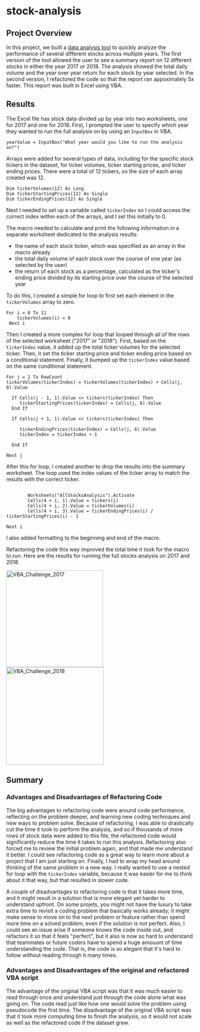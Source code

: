 # stock-analysis

## Project Overview
In this project, we built a [data analysis tool](VBA_Challenge.xlsm) to quickly analyze the performance of several different stocks across multiple years. The first version of the tool allowed the user to see a summary report on 12 different stocks in either the year 2017 or 2018. The analysis showed the total daily volume and the year over year return for each stock by year selected. In the second version, I refactored the code so that the report ran appoximately 5x faster. This report was built in Excel using VBA.

## Results
The Excel file has stock data divided up by year into two worksheets, one for 2017 and one for 2018. First, I prompted the user to specify which year they wanted to run the full analysis on by using an `InputBox` in VBA.

```yearValue = InputBox("What year would you like to run the analysis on?")```

Arrays were added for several types of data, including for the specific stock tickers in the dataset, for ticker volumes, ticker starting prices, and ticker ending prices. There were a total of 12 tickers, so the size of each array created was 12. 

``` 
Dim tickerVolumes(12) As Long
Dim tickerStartingPrices(12) As Single
Dim tickerEndingPrices(12) As Single
```
Next I needed to set up a variable called `tickerIndex` so I could access the correct index within each of the arrays, and I set this initially to 0. 

The macro needed to calculate and print the following information in a separate worksheet dedicated to the analysis results:
- the name of each stock ticker, which was specified as an array in the macro already
- the total daily volume of each stock over the course of one year (as selected by the user)
- the return of each stock as a percentage, calculated as the ticker's ending price divided by its starting price over the course of the selected year

To do this, I created a simple for loop to first set each element in the `tickerVolumes`  array to zero.

```
For i = 0 To 11
    tickerVolumes(i) = 0
 Next i
 ```
Then I created a more complex for loop that looped through all of the rows of the selected worksheet ("2017" or "2018"). First, based on the `tickerIndex` value, it added up the total ticker volumes for the selected ticker. Then, it set the ticker starting price and ticker ending price based on a conditional statement. Finally, it bumped up the `tickerIndex` value based on the same conditional statement. 

```
For j = 2 To RowCount
tickerVolumes(tickerIndex) = tickerVolumes(tickerIndex) + Cells(j, 8).Value

  If Cells(j - 1, 1).Value <> tickers(tickerIndex) Then
     tickerStartingPrices(tickerIndex) = Cells(j, 6).Value
  End If
       
  If Cells(j + 1, 1).Value <> tickers(tickerIndex) Then
        
     tickerEndingPrices(tickerIndex) = Cells(j, 6).Value
     tickerIndex = tickerIndex + 1
            
  End If
    
Next j
```
After this for loop, I created another to drop the results into the summary worksheet. The loop used the index values of the ticker array to match the results with the correct ticker.     

```For i = 0 To 11
        
        Worksheets("AllStocksAnalysis").Activate
        Cells(4 + i, 1).Value = tickers(i)
        Cells(4 + i, 2).Value = tickerVolumes(i)
        Cells(4 + i, 3).Value = tickerEndingPrices(i) / tickerStartingPrices(i) - 1
             
Next i
```
I also added formatting to the beginning and end of the macro.

Refactoring the code this way improved the total time it took for the macro to run. Here are the results for running the full stocks analysis on 2017 and 2018. 

<img width="259" alt="VBA_Challenge_2017" src="https://user-images.githubusercontent.com/14280739/156291448-c9d7246a-77df-4807-b182-3c28911168e3.png">

<img width="261" alt="VBA_Challenge_2018" src="https://user-images.githubusercontent.com/14280739/156291450-54d85ee2-362a-4ab8-bd73-d8206d70ace0.png">

## Summary

### Advantages and Disadvantages of Refactoring Code
The big advantages to refactoring code were around code performance, reflecting on the problem deeper, and learning new coding techniques and new ways to problem solve. Because of refactoring, I was able to drastically cut the time it took to perform the analysis, and so if thousands of more rows of stock data were added to this file, the refactored code would significantly reduce the time it takes to run this analysis. Refactoring also forced me to review the initial problem again, and that made me understand it better. I could see refactoring code as a great way to learn more about a project that I am just starting on. Finally, I had to wrap my head around thinking of the same problem in a new way. I really wanted to use a nested for loop with the `tickerIndex` variable, because it was easier for me to think about it that way, but that resulted in slower code.

A couple of disadvantages to refactoring code is that it takes more time, and it might result in a solution that is more elegant yet harder to understand upfront. On some projets, you might not have the luxury to take extra time to revisit a coding problem that basically works already; it might make sense to move on to the next problem or feature rather than spend more time on a solved problem, even if the solution is not perfect. Also, I could see an issue arise if someone knows the code inside out, and refactors it so that it feels "perfect", but it also is now so hard to understand that teammates or future coders have to spend a huge amouunt of time understanding the code. That is, the code is so elegant that it's hard to follow without reading through it many times. 

### Advantages and Disadvantages of the original and refactored VBA script
The advantage of the original VBA script was that it was much easier to read through once and understand just through the code alone what was going on. The code read just like how one would solve the problem using pseudocode the first time. The disadvantage of the original VBA script was that it took more computing time to finish the analysis, so it would not scale as well as the refactored code if the dataset grew.


